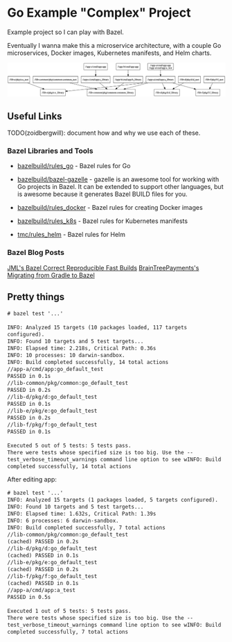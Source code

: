 # Go Example "Complex" Project

Example project so I can play with Bazel.

Eventually I wanna make this a microservice architecture, with a couple Go microservices, Docker images, Kubernetes manifests, and Helm charts.

![Diagram of the Dependency Graph](./mygraph.png)

## Useful Links

TODO(zoidbergwill): document how and why we use each of these.

### Bazel Libraries and Tools

- [bazelbuild/rules_go](https://github.com/bazelbuild/rules_go) - Bazel rules for Go
- [bazelbuild/bazel-gazelle](https://github.com/bazelbuild/bazel-gazelle) - gazelle is an awesome tool for working with Go projects in Bazel. It can be extended to support other languages, but is awesome because it generates Bazel BUILD files for you.

- [bazelbuild/rules_docker](https://github.com/bazelbuild/rules_docker) - Bazel rules for creating Docker images
- [bazelbuild/rules_k8s](https://github.com/bazelbuild/rules_k8s) - Bazel rules for Kubernetes manifests
- [tmc/rules_helm](https://github.com/tmc/rules_helm) - Bazel rules for Helm

### Bazel Blog Posts

[JML's Bazel Correct Reproducible Fast Builds](https://jml.io/2015/07/bazel-correct-reproducible-fast-builds.html)
[BrainTreePayments's Migrating from Gradle to Bazel](https://www.braintreepayments.com/blog/migrating-from-gradle-to-bazel/)

## Pretty things

```
# bazel test '...'

INFO: Analyzed 15 targets (10 packages loaded, 117 targets configured).
INFO: Found 10 targets and 5 test targets...
INFO: Elapsed time: 2.218s, Critical Path: 0.36s
INFO: 10 processes: 10 darwin-sandbox.
INFO: Build completed successfully, 14 total actions
//app-a/cmd/app:go_default_test                                          PASSED in 0.1s
//lib-common/pkg/common:go_default_test                                  PASSED in 0.2s
//lib-d/pkg/d:go_default_test                                            PASSED in 0.1s
//lib-e/pkg/e:go_default_test                                            PASSED in 0.2s
//lib-f/pkg/f:go_default_test                                            PASSED in 0.1s

Executed 5 out of 5 tests: 5 tests pass.
There were tests whose specified size is too big. Use the --test_verbose_timeout_warnings command line option to see wINFO: Build completed successfully, 14 total actions
```

After editing app:

```
# bazel test '...'
INFO: Analyzed 15 targets (1 packages loaded, 5 targets configured).
INFO: Found 10 targets and 5 test targets...
INFO: Elapsed time: 1.632s, Critical Path: 1.39s
INFO: 6 processes: 6 darwin-sandbox.
INFO: Build completed successfully, 7 total actions
//lib-common/pkg/common:go_default_test                         (cached) PASSED in 0.2s
//lib-d/pkg/d:go_default_test                                   (cached) PASSED in 0.1s
//lib-e/pkg/e:go_default_test                                   (cached) PASSED in 0.2s
//lib-f/pkg/f:go_default_test                                   (cached) PASSED in 0.1s
//app-a/cmd/app:a_test                                                   PASSED in 0.5s

Executed 1 out of 5 tests: 5 tests pass.
There were tests whose specified size is too big. Use the --test_verbose_timeout_warnings command line option to see wINFO: Build completed successfully, 7 total actions
```
